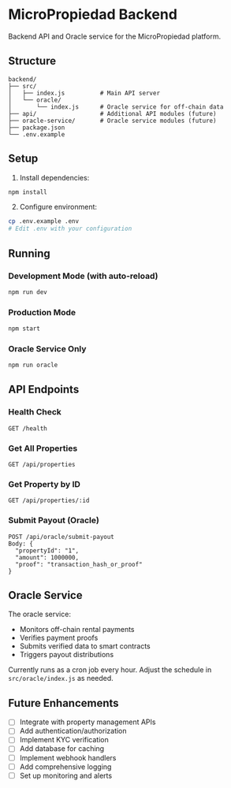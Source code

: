 # MicroPropiedad Backend

Backend API and Oracle service for the MicroPropiedad platform.

## Structure

```
backend/
├── src/
│   ├── index.js          # Main API server
│   └── oracle/
│       └── index.js      # Oracle service for off-chain data
├── api/                  # Additional API modules (future)
├── oracle-service/       # Oracle service modules (future)
├── package.json
└── .env.example
```

## Setup

1. Install dependencies:
```bash
npm install
```

2. Configure environment:
```bash
cp .env.example .env
# Edit .env with your configuration
```

## Running

### Development Mode (with auto-reload)
```bash
npm run dev
```

### Production Mode
```bash
npm start
```

### Oracle Service Only
```bash
npm run oracle
```

## API Endpoints

### Health Check
```
GET /health
```

### Get All Properties
```
GET /api/properties
```

### Get Property by ID
```
GET /api/properties/:id
```

### Submit Payout (Oracle)
```
POST /api/oracle/submit-payout
Body: {
  "propertyId": "1",
  "amount": 1000000,
  "proof": "transaction_hash_or_proof"
}
```

## Oracle Service

The oracle service:
- Monitors off-chain rental payments
- Verifies payment proofs
- Submits verified data to smart contracts
- Triggers payout distributions

Currently runs as a cron job every hour. Adjust the schedule in `src/oracle/index.js` as needed.

## Future Enhancements

- [ ] Integrate with property management APIs
- [ ] Add authentication/authorization
- [ ] Implement KYC verification
- [ ] Add database for caching
- [ ] Implement webhook handlers
- [ ] Add comprehensive logging
- [ ] Set up monitoring and alerts
